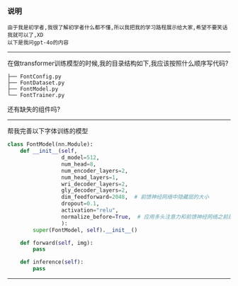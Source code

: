 ### 说明

```text
由于我是初学者,我很了解初学者什么都不懂,所以我把我的学习路程展示给大家,希望不要笑话我就可以了,XD
以下是我问gpt-4o的内容
```

---

在做transformer训练模型的时候,我的目录结构如下,我应该按照什么顺序写代码?
```structure
├── FontConfig.py
├── FontDataset.py
├── FontModel.py
└── FontTrainer.py
```
还有缺失的组件吗?

---

帮我完善以下字体训练的模型
```python
class FontModel(nn.Module):
    def __init__(self,
                 d_model=512,
                 num_head=8,
                 num_encoder_layers=2,
                 num_head_layers=1,
                 wri_decoder_layers=2,
                 gly_decoder_layers=2,
                 dim_feedforward=2048,  # 前馈神经网络中隐藏层的大小
                 dropout=0.1,
                 activation="relu",
                 normalize_before=True,  # 应用多头注意力和前馈神经网络之前是否对输入进行层归一化
                 ):
        super(FontModel, self).__init__()

    def forward(self, img):
        pass

    def inference(self):
        pass
```

---

